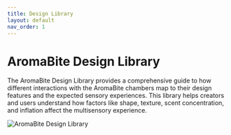```yaml
---
title: Design Library
layout: default
nav_order: 1
---
```


# AromaBite Design Library

The AromaBite Design Library provides a comprehensive guide to how different interactions with the AromaBite chambers map to their design features and the expected sensory experiences. This library helps creators and users understand how factors like shape, texture, scent concentration, and inflation affect the multisensory experience.

![AromaBite Design Library](AromaBiteDesignLibrary.png)
